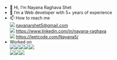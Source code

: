 - 👋 Hi, I’m Nayana Raghava Shet
- 👀 I’m a Web developer with 5+ years of experience
- 📫 How to reach me<br>
<img src="https://img.shields.io/badge/Gmail-D14836?style=for-the-badge&logo=gmail&logoColor=white"> nayanarshet5@gmail.com <br>
<img src="https://img.shields.io/badge/LinkedIn-0077B5?style=for-the-badge&logo=linkedin&logoColor=white" /> https://www.linkedin.com/in/nayana-raghava <br>
<img src="https://img.shields.io/badge/-LeetCode-FFA116?style=for-the-badge&logo=LeetCode&logoColor=black"> https://leetcode.com/Nayana5/ <br>
- Worked on <br>
<img src="https://img.shields.io/badge/Material--UI-0081CB?style=for-the-badge&logo=material-ui&logoColor=white"><img src="https://img.shields.io/badge/React-20232A?style=for-the-badge&logo=react&logoColor=61DAFB"><img src="https://img.shields.io/badge/Redux-593D88?style=for-the-badge&logo=redux&logoColor=white"><img src="https://img.shields.io/badge/storybook-FF4785?style=for-the-badge&logo=storybook&logoColor=white"><img src="https://img.shields.io/badge/Webpack-8DD6F9?style=for-the-badge&logo=Webpack&logoColor=white"><br>
<img src="https://img.shields.io/badge/Spring_Boot-F2F4F9?style=for-the-badge&logo=spring-boot"><img src="https://img.shields.io/badge/npm-CB3837?style=for-the-badge&logo=npm&logoColor=white"><img src="https://img.shields.io/badge/Node.js-339933?style=for-the-badge&logo=nodedotjs&logoColor=white">
<!---
NayanaRaghavaShet5/NayanaRaghavaShet5 is a ✨ special ✨ repository because its `README.md` (this file) appears on your GitHub profile.
You can click the Preview link to take a look at your changes.
--->
